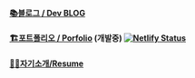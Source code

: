 #### [📚블로그 / Dev BLOG](https://oizys.tistory.com/)

#### [🏗포트폴리오 / Porfolio](https://oizys18.netlify.app) (개발중) [![Netlify Status](https://api.netlify.com/api/v1/badges/67f30f92-5216-4d7f-bba3-836081ede21e/deploy-status)](https://app.netlify.com/sites/oizys18/deploys) 

#### [👨‍💼자기소개/Resume](https://chanwoo20.notion.site/659bf18fe1df459093081aa18acd4ede)


<!-- [![Anurag's github stats](https://github-readme-stats.vercel.app/api?username=oizys18)](https://github.com/oizys18/github-readme-stats)

[![Top Langs](https://github-readme-stats.vercel.app/api/top-langs/?username=oizys18&layout=compact)](https://github.com/oizys18/github-readme-stats)
 -->
<!-- 
<div align=center>
![Hits](https://hits.seeyoufarm.com/api/count/incr/badge.svg?url=https%3A%2F%2Fgithub.com%2FOizys18)
</div>
 -->
<!-- ### Participated Projects 
- [![그래잇](https://img.shields.io/badge/PJT-그래잇(GREAT)-orange)](https://github.com/Oizys18/GREAT)
- [![분실둥실](https://img.shields.io/badge/PJT-분실둥실(BSDS)-blue)](https://github.com/Oizys18/BSDS)
- [![아로새김](https://img.shields.io/badge/PJT-아로새김(Arosaegim)-red)](https://github.com/Oizys18/AROSAEGIM)
--> 

<!--
**Oizys18/Oizys18** is a ✨ _special_ ✨ repository because its `README.md` (this file) appears on your GitHub profile.

Here are some ideas to get you started:

- 🔭 I’m currently working on ...
- 🌱 I’m currently learning ...
- 👯 I’m looking to collaborate on ...
- 🤔 I’m looking for help with ...
- 💬 Ask me about ...
- 📫 How to reach me: ...
- 😄 Pronouns: ...
- ⚡ Fun fact: ...
-->
